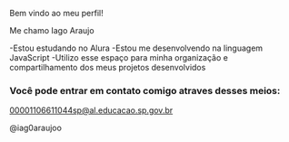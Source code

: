 Bem vindo ao meu perfil!

Me chamo Iago Araujo

-Estou estudando no Alura
-Estou me desenvolvendo na linguagem JavaScript
-Utilizo esse espaço para minha organização e compartilhamento dos meus projetos desenvolvidos

### Você pode entrar em contato comigo atraves desses meios:

00001106611044sp@al.educacao.sp.gov.br

@iag0araujoo
